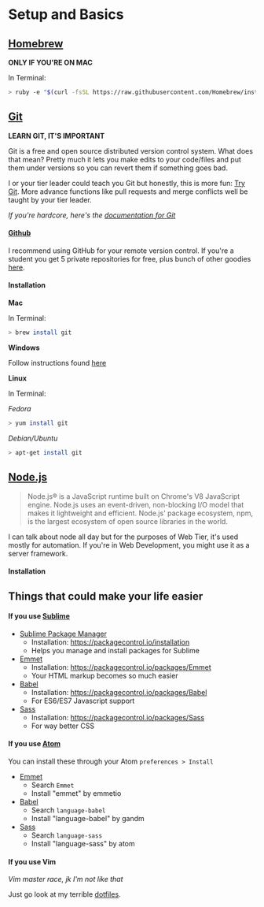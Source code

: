 # Setup and Basics

## [Homebrew](http://brew.sh/)

**ONLY IF YOU'RE ON MAC**

In Terminal:

```bash
> ruby -e "$(curl -fsSL https://raw.githubusercontent.com/Homebrew/install/master/install)"
```

## [Git](https://git-scm.com/) <a id="git"><a/>

**LEARN GIT, IT'S IMPORTANT**

Git is a free and open source distributed version control system. What does that mean? Pretty much it lets you make edits to your code/files and put them under versions so you can revert them if something goes bad.

I or your tier leader could teach you Git but honestly, this is more fun: [Try Git](https://try.github.io/levels/1/challenges/1). More advance functions like pull requests and merge conflicts well be taught by your tier leader. 

*If you're hardcore, here's the [documentation for Git](https://git-scm.com/documentation)*

#### [Github](https://github.com)

I recommend using GitHub for your remote version control. If you're a student you get 5 private repositories for free, plus bunch of other goodies [here](https://education.github.com/).

#### Installation

**Mac**

In Terminal:

```bash
> brew install git
```

**Windows**

Follow instructions found [here](http://msysgit.github.io)

**Linux**

In Terminal:

*Fedora*

```bash
> yum install git
```

*Debian/Ubuntu*

```bash
> apt-get install git
```

## [Node.js](https://nodejs.org/en/)

> Node.js® is a JavaScript runtime built on Chrome's V8 JavaScript engine. Node.js uses an event-driven, non-blocking I/O model that makes it lightweight and efficient. Node.js' package ecosystem, npm, is the largest ecosystem of open source libraries in the world.

I can talk about node all day but for the purposes of Web Tier, it's used mostly for automation. If you're in Web Development, you might use it as a server framework.

#### Installation



## Things that could make your life easier

#### If you use [Sublime](http://www.sublimetext.com/)

- [Sublime Package Manager](https://packagecontrol.io/)
    - Installation: https://packagecontrol.io/installation
    - Helps you manage and install packages for Sublime
- [Emmet](http://emmet.io/)
    - Installation: https://packagecontrol.io/packages/Emmet
    - Your HTML markup becomes so much easier
- [Babel](https://babeljs.io/)
    - Installation: https://packagecontrol.io/packages/Babel
    - For ES6/ES7 Javascript support
- [Sass](http://sass-lang.com/)
    - Installation: https://packagecontrol.io/packages/Sass
    - For way better CSS

#### If you use [Atom](https://atom.io/)

You can install these through your Atom `preferences > Install`

- [Emmet](http://emmet.io/)
    - Search `Emmet`
    - Install "emmet" by emmetio
- [Babel](https://babeljs.io/)
    - Search `language-babel`
    - Install "language-babel" by gandm
- [Sass](http://sass-lang.com/)
    - Search `language-sass`
    - Install "language-sass" by atom

#### If you use Vim

*Vim master race, jk I'm not like that*

Just go look at my terrible [dotfiles](https://github.com/cle1994/dotfiles).

